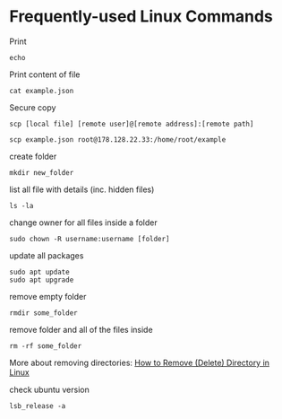 # Frequently-used Linux Commands

Print

```
echo
```


Print content of file

```
cat example.json
```

Secure copy

```
scp [local file] [remote user]@[remote address]:[remote path]

scp example.json root@178.128.22.33:/home/root/example
```

create folder

```
mkdir new_folder
```

list all file with details (inc. hidden files)

```
ls -la
```

change owner for all files inside a folder

```
sudo chown -R username:username [folder]
```

update all packages

```
sudo apt update
sudo apt upgrade
```

remove empty folder

```
rmdir some_folder
```

remove folder and all of the files inside

```
rm -rf some_folder
```

More about removing directories: [How to Remove (Delete) Directory in Linux](https://linuxize.com/post/remove-directory-linux/)

check ubuntu version
```
lsb_release -a
```
